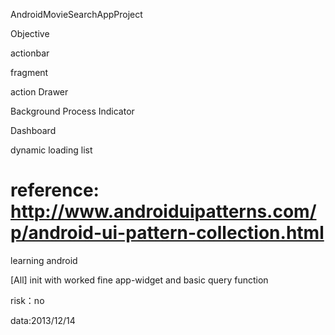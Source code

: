 <p>AndroidMovieSearchAppProject</p>

<p>Objective</p>
<p>actionbar</p>
<p>fragment</p>
<p>action Drawer</p>
<p>Background Process Indicator</p>
<p>Dashboard</p>
<p>dynamic loading list</p>


reference:
http://www.androiduipatterns.com/p/android-ui-pattern-collection.html
============================

<p>learning android</p>
<p>[All] init with worked fine app-widget and basic query function</p>
<p>risk：no</p>
<p>data:2013/12/14</p>

